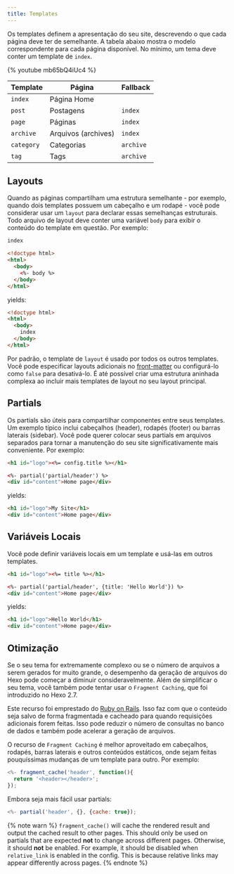```yaml
---
title: Templates
---
```


Os templates definem a apresentação do seu site, descrevendo o que cada página deve ter de semelhante. A tabela abaixo mostra o modelo correspondente para cada página disponível. No mínimo, um tema deve conter um template de `index`.

{% youtube mb65bQ4iUc4 %}

| Template   | Página              | Fallback  |
| ---------- | ------------------- | --------- |
| `index`    | Página Home         |
| `post`     | Postagens           | `index`   |
| `page`     | Páginas             | `index`   |
| `archive`  | Arquivos (archives) | `index`   |
| `category` | Categorias          | `archive` |
| `tag`      | Tags                | `archive` |

## Layouts

Quando as páginas compartilham uma estrutura semelhante - por exemplo, quando dois templates possuem um cabeçalho e um rodapé - você pode considerar usar um `layout` para declarar essas semelhanças estruturais. Todo arquivo de layout deve conter uma variável `body` para exibir o conteúdo do template em questão. Por exemplo:

```html index.ejs
index
```

```html layout.ejs
<!doctype html>
<html>
  <body>
    <%- body %>
  </body>
</html>
```

yields:

```html
<!doctype html>
<html>
  <body>
    index
  </body>
</html>
```

Por padrão, o template de `layout` é usado por todos os outros templates. Você pode especificar layouts adicionais no [front-matter](front-matter.html) ou configurá-lo como `false` para desativá-lo. É até possível criar uma estrutura aninhada complexa ao incluir mais templates de layout no seu layout principal.

## Partials

Os partials são úteis para compartilhar componentes entre seus templates. Um exemplo típico inclui cabeçalhos (header), rodapés (footer) ou barras laterais (sidebar). Você pode querer colocar seus partials em arquivos separados para tornar a manutenção do seu site significativamente mais conveniente. Por exemplo:

```html partial/header.ejs
<h1 id="logo"><%= config.title %></h1>
```

```html index.ejs
<%- partial('partial/header') %>
<div id="content">Home page</div>
```

yields:

```html
<h1 id="logo">My Site</h1>
<div id="content">Home page</div>
```

## Variáveis Locais

Você pode definir variáveis locais em um template e usá-las em outros templates.

```html partial/header.ejs
<h1 id="logo"><%= title %></h1>
```

```html index.ejs
<%- partial('partial/header', {title: 'Hello World'}) %>
<div id="content">Home page</div>
```

yields:

```html
<h1 id="logo">Hello World</h1>
<div id="content">Home page</div>
```

## Otimização

Se o seu tema for extremamente complexo ou se o número de arquivos a serem gerados for muito grande, o desempenho da geração de arquivos do Hexo pode começar a diminuir consideravelmente. Além de simplificar o seu tema, você também pode tentar usar o `Fragment Caching`, que foi introduzido no Hexo 2.7.

Este recurso foi emprestado do [Ruby on Rails](http://guides.rubyonrails.org/caching_with_rails.html#fragment-caching). Isso faz com que o conteúdo seja salvo de forma fragmentada e cacheado para quando requisições adicionais forem feitas. Isso pode reduzir o número de consultas no banco de dados e também pode acelerar a geração de arquivos.

O recurso de `Fragment Caching` é melhor aproveitado em cabeçalhos, rodapés, barras laterais e outros conteúdos estáticos, onde sejam feitas pouquíssimas mudanças de um template para outro. Por exemplo:

```js
<%- fragment_cache('header', function(){
  return '<header></header>';
});
```

Embora seja mais fácil usar partials:

```js
<%- partial('header', {}, {cache: true});
```

{% note warn %}
`fragment_cache()` will cache the rendered result and output the cached result to other pages. This should only be used on partials that are expected **not** to change across different pages. Otherwise, it should **not** be enabled.
For example, it should be disabled when `relative_link` is enabled in the config. This is because relative links may appear differently across pages.
{% endnote %}
